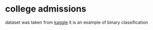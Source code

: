 # college admissions
dataset was taken from [kaggle](https://www.kaggle.com/datasets/saddamazyazy/go-to-college-dataset)
it is an example of binary classification
